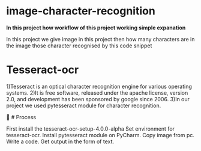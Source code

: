 # image-character-recognition
<b>In this project how workflow of this project working simple expanation</b>

<p>In this project we give image in this project then how many characters are in the image those character recognised by this code snippet</p>

# Tesseract-ocr
<p>1)Tesseract is an optical character recognition engine for various operating systems.  
2)It is free software, released under the apache license, version 2.0, and development has been sponsored by google since 2006.
3)In our project we used pytesseract module for character recognition.</p>

 # Process  
   <p>First install the tesseract-ocr-setup-4.0.0-alpha
    Set environment for tesseract-ocr.
    Install pytesseract module on PyCharm. 
    Copy image from pc. 
    Write a code.
    Get output in the form of text.</p>





